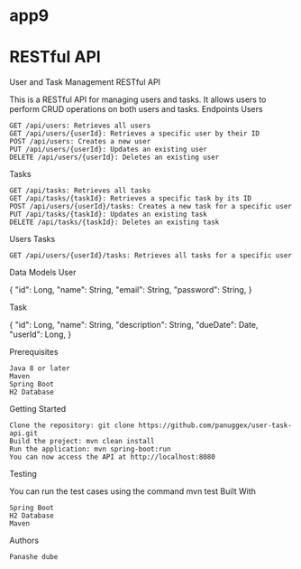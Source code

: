 # app9
 
# RESTful API
 User and Task Management RESTful API

This is a RESTful API for managing users and tasks. It allows users to perform CRUD operations on both users and tasks.
Endpoints
Users

    GET /api/users: Retrieves all users
    GET /api/users/{userId}: Retrieves a specific user by their ID
    POST /api/users: Creates a new user
    PUT /api/users/{userId}: Updates an existing user
    DELETE /api/users/{userId}: Deletes an existing user

Tasks

    GET /api/tasks: Retrieves all tasks
    GET /api/tasks/{taskId}: Retrieves a specific task by its ID
    POST /api/users/{userId}/tasks: Creates a new task for a specific user
    PUT /api/tasks/{taskId}: Updates an existing task
    DELETE /api/tasks/{taskId}: Deletes an existing task

Users Tasks

    GET /api/users/{userId}/tasks: Retrieves all tasks for a specific user

Data Models
User

{
    "id": Long,
    "name": String,
    "email": String,
    "password": String,
}

Task

{
    "id": Long,
    "name": String,
    "description": String,
    "dueDate": Date,
    "userId": Long,
}

Prerequisites

    Java 8 or later
    Maven
    Spring Boot
    H2 Database

Getting Started

    Clone the repository: git clone https://github.com/panuggex/user-task-api.git
    Build the project: mvn clean install
    Run the application: mvn spring-boot:run
    You can now access the API at http://localhost:8080

Testing

You can run the test cases using the command mvn test
Built With

    Spring Boot
    H2 Database
    Maven

Authors

    Panashe dube